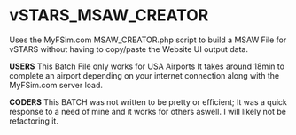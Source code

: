 # vSTARS_MSAW_CREATOR
Uses the MyFSim.com MSAW_CREATOR.php script to build a MSAW File for vSTARS without having to copy/paste the Website UI output data.


**USERS**
This Batch File only works for USA Airports
It takes around 18min to complete an airport depending on your internet connection along with the MyFSim.com server load.


**CODERS**
This BATCH was not written to be pretty or efficient; It was a quick response to a need of mine and it works for others aswell.
I will likely not be refactoring it.

